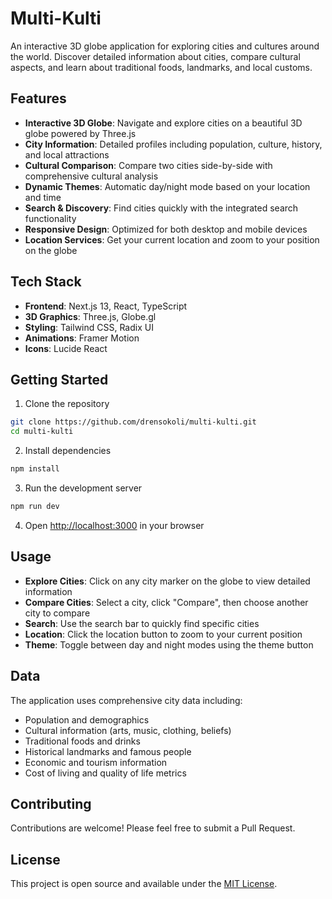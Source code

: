# Multi-Kulti

An interactive 3D globe application for exploring cities and cultures around the world. Discover detailed information about cities, compare cultural aspects, and learn about traditional foods, landmarks, and local customs.

## Features

- **Interactive 3D Globe**: Navigate and explore cities on a beautiful 3D globe powered by Three.js
- **City Information**: Detailed profiles including population, culture, history, and local attractions
- **Cultural Comparison**: Compare two cities side-by-side with comprehensive cultural analysis
- **Dynamic Themes**: Automatic day/night mode based on your location and time
- **Search & Discovery**: Find cities quickly with the integrated search functionality
- **Responsive Design**: Optimized for both desktop and mobile devices
- **Location Services**: Get your current location and zoom to your position on the globe

## Tech Stack

- **Frontend**: Next.js 13, React, TypeScript
- **3D Graphics**: Three.js, Globe.gl
- **Styling**: Tailwind CSS, Radix UI
- **Animations**: Framer Motion
- **Icons**: Lucide React

## Getting Started

1. Clone the repository
```bash
git clone https://github.com/drensokoli/multi-kulti.git
cd multi-kulti
```

2. Install dependencies
```bash
npm install
```

3. Run the development server
```bash
npm run dev
```

4. Open [http://localhost:3000](http://localhost:3000) in your browser

## Usage

- **Explore Cities**: Click on any city marker on the globe to view detailed information
- **Compare Cities**: Select a city, click "Compare", then choose another city to compare
- **Search**: Use the search bar to quickly find specific cities
- **Location**: Click the location button to zoom to your current position
- **Theme**: Toggle between day and night modes using the theme button

## Data

The application uses comprehensive city data including:
- Population and demographics
- Cultural information (arts, music, clothing, beliefs)
- Traditional foods and drinks
- Historical landmarks and famous people
- Economic and tourism information
- Cost of living and quality of life metrics

## Contributing

Contributions are welcome! Please feel free to submit a Pull Request.

## License

This project is open source and available under the [MIT License](LICENSE).

